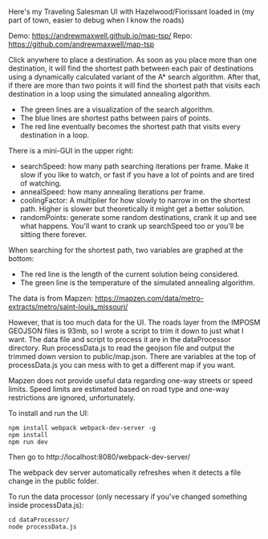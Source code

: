 Here's my Traveling Salesman UI with Hazelwood/Florissant loaded in (my part of town, easier to debug when I know the roads)

Demo: https://andrewmaxwell.github.io/map-tsp/
Repo: https://github.com/andrewmaxwell/map-tsp

Click anywhere to place a destination. As soon as you place more than one destination, it will find the shortest path between each pair of destinations using a dynamically calculated variant of the A* search algorithm. After that, if there are more than two points it will find the shortest path that visits each destination in a loop using the simulated annealing algorithm.

* The green lines are a visualization of the search algorithm.
* The blue lines are shortest paths between pairs of points.
* The red line eventually becomes the shortest path that visits every destination in a loop.

There is a mini-GUI in the upper right:
* searchSpeed: how many path searching iterations per frame. Make it slow if you like to watch, or fast if you have a lot of points and are tired of watching.
* annealSpeed: how many annealing iterations per frame.
* coolingFactor: A multiplier for how slowly to narrow in on the shortest path. Higher is slower but theoretically it might get a better solution.
* randomPoints: generate some random destinations, crank it up and see what happens. You'll want to crank up searchSpeed too or you'll be sitting there forever.

When searching for the shortest path, two variables are graphed at the bottom:
* The red line is the length of the current solution being considered.
* The green line is the temperature of the simulated annealing algorithm.

The data is from Mapzen: https://mapzen.com/data/metro-extracts/metro/saint-louis_missouri/

However, that is too much data for the UI. The roads layer from the IMPOSM GEOJSON files is 93mb, so I wrote a script to trim it down to just what I want. The data file and script to process it are in the dataProcessor directory. Run processData.js to read the geojson file and output the trimmed down version to public/map.json. There are variables at the top of processData.js you can mess with to get a different map if you want.

Mapzen does not provide useful data regarding one-way streets or speed limits. Speed limits are estimated based on road type and one-way restrictions are ignored, unfortunately.

To install and run the UI:
```
npm install webpack webpack-dev-server -g
npm install
npm run dev
```

Then go to http://localhost:8080/webpack-dev-server/

The webpack dev server automatically refreshes when it detects a file change in the public folder.

To run the data processor (only necessary if you've changed something inside processData.js):
```
cd dataProcessor/
node processData.js
```
